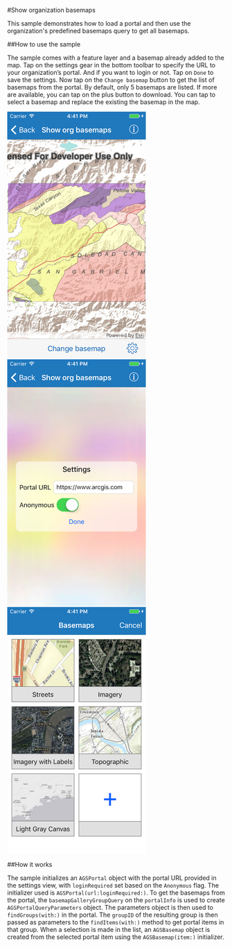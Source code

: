 #Show organization basemaps

This sample demonstrates how to load a portal and then use the organization's predefined basemaps query to get all basemaps.

##How to use the sample

The sample comes with a feature layer and a basemap already added to the map. Tap on the settings gear in the bottom toolbar to specify the URL to your organization’s portal. And if you want to login or not. Tap on `Done` to save the settings. Now tap on the `Change basemap` button to get the list of basemaps from the portal. By default, only 5 basemaps are listed. If more are available, you can tap on the plus button to download. You can tap to select a basemap and replace the existing the basemap in the map.

![](image1.png)
![](image2.png)
![](image3.png)

##How it works

The sample initializes an `AGSPortal` object with the portal URL provided in the settings view, with `loginRequired` set based on the `Anonymous` flag. The initializer used is `AGSPortal(url:loginRequired:)`. To get the basemaps from the portal, the `basemapGalleryGroupQuery` on the `portalInfo` is used to create `AGSPortalQueryParameters` object. The parameters object is then used to `findGroups(with:)` in the portal. The `groupID` of the resulting group is then passed as parameters to the `findItems(with:)` method to get portal items in that group. When a selection is made in the list, an `AGSBasemap` object is created from the selected portal item using the `AGSBasemap(item:)` initializer.




